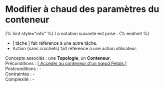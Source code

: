 # Modifier à chaud des paramètres du conteneur

{% hint style="info" %}
La notation suivante est prise :
{% endhint %}

* \[ tâche \] fait référence à une autre tâche.
* Action \(sans crochets\) fait référence à une action utilisateur.

Concepts associés : une **Topologie**, un **Conteneur**.  
Préconditions : [\[ Accéder au conteneur d'un nœud Petals \]](../noeud-petals/acceder-au-conteneur-dun-noeud-petals.md)  
Postconditions : -  
Contraintes : -  
Complexité : -

